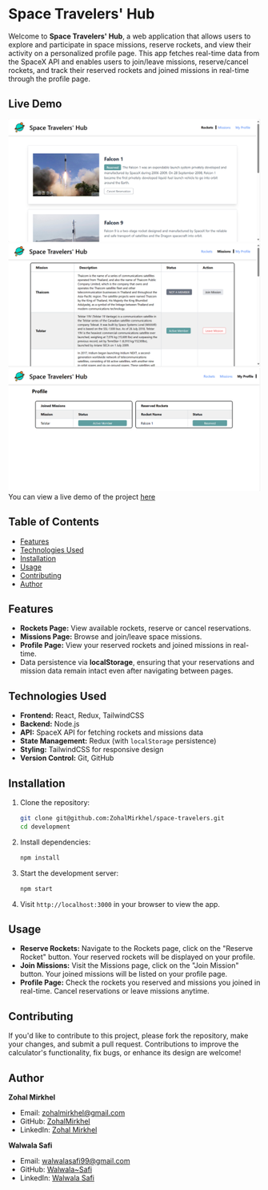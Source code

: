 # Space Travelers' Hub

Welcome to **Space Travelers' Hub**, a web application that allows users to explore and participate in space missions, reserve rockets, and view their activity on a personalized profile page. This app fetches real-time data from the SpaceX API and enables users to join/leave missions, reserve/cancel rockets, and track their reserved rockets and joined missions in real-time through the profile page.

## Live Demo

![alt text](image.png)
![alt text](image1.png)
![alt text](image2.png)
You can view a live demo of the project [here](https://space-travelers-henna.vercel.app/)

## Table of Contents

- [Features](#features)
- [Technologies Used](#technologies-used)
- [Installation](#installation)
- [Usage](#usage)
- [Contributing](#contributing)
- [Author](#author)

## Features

- **Rockets Page:** View available rockets, reserve or cancel reservations.
- **Missions Page:** Browse and join/leave space missions.
- **Profile Page:** View your reserved rockets and joined missions in real-time.
- Data persistence via **localStorage**, ensuring that your reservations and mission data remain intact even after navigating between pages.

## Technologies Used

- **Frontend:** React, Redux, TailwindCSS
- **Backend:** Node.js
- **API:** SpaceX API for fetching rockets and missions data
- **State Management:** Redux (with `localStorage` persistence)
- **Styling:** TailwindCSS for responsive design
- **Version Control:** Git, GitHub

## Installation

1. Clone the repository:
   ```bash
   git clone git@github.com:ZohalMirkhel/space-travelers.git
   cd development
   ```

2. Install dependencies:
   ```bash
   npm install
   ```

3. Start the development server:
   ```bash
   npm start
   ```

4. Visit `http://localhost:3000` in your browser to view the app.

## Usage

- **Reserve Rockets:** Navigate to the Rockets page, click on the "Reserve Rocket" button. Your reserved rockets will be displayed on your profile.
- **Join Missions:** Visit the Missions page, click on the "Join Mission" button. Your joined missions will be listed on your profile page.
- **Profile Page:** Check the rockets you reserved and missions you joined in real-time. Cancel reservations or leave missions anytime.

## Contributing

If you'd like to contribute to this project, please fork the repository, make your changes, and submit a pull request. Contributions to improve the calculator's functionality, fix bugs, or enhance its design are welcome!

## Author

**Zohal Mirkhel**
- Email: [zohalmirkhel@gmail.com](mailto:zohalmirkhel@gmail.com)
- GitHub: [ZohalMirkhel](https://github.com/ZohalMirkhel)
- LinkedIn: [Zohal Mirkhel](https://www.linkedin.com/in/zohal-mirkhel-840a7530a/)

**Walwala Safi**
- Email: [walwalasafi99@gmail.com](mailto:walwalasafi99@gmail.com)
- GitHub: [Walwala~Safi](https://github.com/WALWALASAFI)
- LinkedIn: [Walwala Safi](https://www.linkedin.com/in/walwala-safi-65b56530a/)
